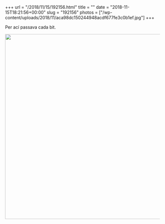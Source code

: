 +++
url = "/2018/11/15/192156.html"
title = ""
date = "2018-11-15T18:21:56+00:00"
slug = "192156"
photos = ["/wp-content/uploads/2018/11/aca98dc150244948acdf677fe3c0b1ef.jpg"]
+++

Per ací passava cada bit.

<img src="/wp-content/uploads/2018/11/aca98dc150244948acdf677fe3c0b1ef.jpg" width="600" height="600" />
